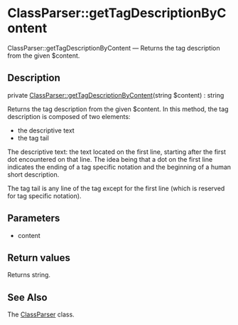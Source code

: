 ClassParser::getTagDescriptionByContent
================

ClassParser::getTagDescriptionByContent — Returns the tag description from the given $content.

Description
---------------


private [ClassParser::getTagDescriptionByContent](https://github.com/lingtalfi/DocTools/blob/master/doc/api/DocTools/ClassParser/ClassParser/getTagDescriptionByContent.md)(string $content) : string




Returns the tag description from the given $content.
In this method, the tag description is composed of two elements:

- the descriptive text
- the tag tail

The descriptive text: the text located on the first line, starting after the first dot encountered on that line.
The idea being that a dot on the first line indicates the ending of a tag specific notation and the beginning
of a human short description.


The tag tail is any line of the tag except for the first line (which is reserved for tag specific notation).




Parameters
--------------

- content
    

Return values
----------------

Returns string.









See Also
-----------

The [ClassParser](https://github.com/lingtalfi/DocTools/blob/master/doc/api/DocTools/ClassParser/ClassParser.md) class.

